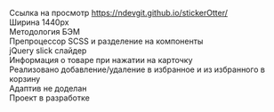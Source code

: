 Ссылка на просмотр https://ndevgit.github.io/stickerOtter/<br>
Ширина 1440px<br>
Методология БЭМ<br>
Препроцессор SCSS и разделение на компоненты<br>
jQuery slick слайдер<br>
Информация о товаре при нажатии на карточку<br>
Реализовано добавление/удаление в избранное и из избранного в корзину<br>
Адаптив не доделан<br>
Проект в разработке<br>
